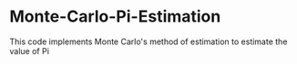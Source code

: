 # Monte-Carlo-Pi-Estimation
This code implements Monte Carlo's method of estimation to estimate the value of Pi

